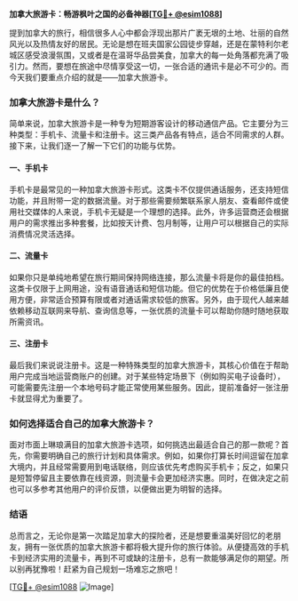 **加拿大旅游卡：畅游枫叶之国的必备神器[[TG💪+ @esim1088](https://t.me/s/esim1088)]**

提到加拿大的旅行，相信很多人心中都会浮现出那片广袤无垠的土地、壮丽的自然风光以及热情友好的居民。无论是想在班夫国家公园徒步穿越，还是在蒙特利尔老城区感受浪漫氛围，又或者是在温哥华品尝美食，加拿大的每一处角落都充满了吸引力。然而，要想在旅途中尽情享受这一切，一张合适的通讯卡是必不可少的。而今天我们要重点介绍的就是——加拿大旅游卡。

### 加拿大旅游卡是什么？

简单来说，加拿大旅游卡是一种专为短期游客设计的移动通信产品。它主要分为三种类型：手机卡、流量卡和注册卡。这三类产品各有特点，适合不同需求的人群。接下来，让我们逐一了解一下它们的功能与优势。

#### 一、手机卡

手机卡是最常见的一种加拿大旅游卡形式。这类卡不仅提供通话服务，还支持短信功能，并且附带一定的数据流量。对于那些需要频繁联系家人朋友、查看邮件或使用社交媒体的人来说，手机卡无疑是一个理想的选择。此外，许多运营商还会根据用户的需求推出多种套餐，比如按天计费、包月制等，让用户可以根据自己的实际消费情况灵活选择。

#### 二、流量卡

如果你只是单纯地希望在旅行期间保持网络连接，那么流量卡将是你的最佳拍档。这类卡仅限于上网用途，没有语音通话和短信功能。但它的优势在于价格低廉且使用方便，非常适合预算有限或者对通话需求较低的旅客。另外，由于现代人越来越依赖移动互联网来导航、查询信息等，一张优质的流量卡可以帮助你随时随地获取所需资讯。

#### 三、注册卡

最后我们来说说注册卡。这是一种特殊类型的加拿大旅游卡，其核心价值在于帮助用户完成当地运营商账户的创建。对于某些特定场景下（例如购买电子设备时），可能需要先注册一个本地号码才能正常使用某些服务。因此，提前准备好一张注册卡就显得尤为重要了。

### 如何选择适合自己的加拿大旅游卡？

面对市面上琳琅满目的加拿大旅游卡选项，如何挑选出最适合自己的那一款呢？首先，你需要明确自己的旅行计划和具体需求。例如，如果你打算长时间逗留在加拿大境内，并且经常需要用到电话联络，则应该优先考虑购买手机卡；反之，如果只是短暂停留且主要依靠在线资源，则流量卡会更加经济实惠。同时，在做决定之前也可以多参考其他用户的评价反馈，以便做出更为明智的选择。

### 结语

总而言之，无论你是第一次踏足加拿大的探险者，还是想要重温美好回忆的老朋友，拥有一张优质的加拿大旅游卡都将极大提升你的旅行体验。从便捷高效的手机卡到经济实用的流量卡，再到不可或缺的注册卡，总有一款能够满足你的期望。所以别再犹豫啦！赶紧为自己规划一场难忘之旅吧！

[[TG💪+ @esim1088](https://t.me/s/esim1088) ![Image](https://i.postimg.cc/4NQfJmqS/Snipaste-2025-05-13-00-14-12.png)]